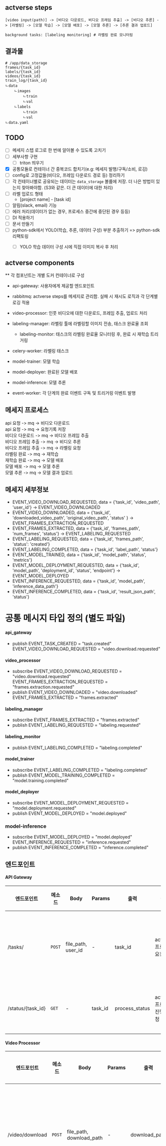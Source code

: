 
## actverse steps
```
[video input(path)] -> [비디오 다운로드, 비디오 프레임 추출] -> [비디오 추론] -> [라벨링] -> [모델 학습] -> [모델 배포] -> [모델 추론] -> [추론 결과 업로드] 

background tasks: [labeling monitoring] # 라벨링 완료 모니터링
```

## 결과물
```
# /app/data_storage
frames/{task_id}
labels/{task_id}
videos/{task_id}
train_log/{task_id}
ㄴdata
    ㄴimages
        ㄴtrain
        ㄴval
    ㄴlabels
        ㄴtrain
        ㄴval
ㄴdata.yaml
```

## TODO
- [ ] 메세지 스텝 로그로 한 번에 알아볼 수 있도록 고치기
- [ ] 세부사항 구현
    - [ ] triton 띄우기
- [x] 공통모듈로 컨테이너 간 중복코드 합치기(e.g: 메세지 발행/구독/소비, 로깅)
- [ ] config로 고정값들(비디오, 프레임 다운로드 경로 등) 정리하기
- [ ] 각 컨테이너별로 공유되는 데이터는 `data_storage` 볼륨에 저장. 더 나은 방법이 있는지 찾아봐야함. (S3와 같은. 더 큰 데이터에 대한 처리)
- [ ] 라벨 업로드 형태
    - [project name] - [task id]
- [ ] 알림(slack, email) 기능
- [ ] 에러 처리(데이터가 없는 경우, 프로세스 중간에 중단된 경우 등등)
- [ ] DI 적용하기
- [ ] 문서 만들기
- [ ] python-sdk에서 YOLO(학습, 추론, 데이터 구성) 부분 추출하기 => python-sdk 리팩토링 
    - [ ] YOLO 학습 데이터 구성 시에 직접 이미지 복사 후 처리


## actverse components
** 각 컴포넌트는 개별 도커 컨테이너로 구성

- api-gateway: 사용자에게 제공할 엔드포인트

- rabbitmq: actverse steps를 메세지로 관리함. 실패 시 재시도 로직과 각 단계별 로깅 적용

- video-processor: 인풋 비디오에 대한 다운로드, 프레임 추출, 업로드 처리

- labeling-manager: 라벨링 툴에 라벨링할 이미지 전송, 태스크 완료율 조회
    - labeling-monitor: 태스크의 라벨링 완료율 모니터링 후, 완료 시 재학습 트리거링

- celery-worker: 라벨링 태스크 

- model-trainer: 모델 학습 

- model-deployer: 완료된 모델 배포

- model-inference: 모델 추론

- event-worker: 각 단계의 완료 이벤트 구독 및 트리거링 이벤트 발행


## 메세지 프로세스

api 요청 -> mq -> 비디오 다운로드  
api 요청 -> mq -> 요청기록 저장  
비디오 다운로드 -> mq -> 비디오 프레임 추출  
비디오 프레임 추출 -> mq -> 비디오 추론  
비디오 프레임 추출 -> mq -> 라벨링 요청  
라벨링 완료 -> mq -> 재학습  
재학습 완료 -> mq -> 모델 배포  
모델 배포 -> mq -> 모델 추론  
모델 추론 -> mq -> 모델 결과 업로드  

## 메세지 세부정보

- EVENT_VIDEO_DOWNLOAD_REQUESTED, data = {'task_id', 'video_path', 'user_id'} -> EVENT_VIDEO_DOWNLOADED  
- EVENT_VIDEO_DOWNLOADED, data = {'task_id', 'downloaded_video_path', 'original_video_path', 'status' } -> EVENT_FRAMES_EXTRACTION_REQUESTED
- EVENT_FRAMES_EXTRACTED, data = {'task_id', 'frames_path', 'num_frames', 'status'} -> EVENT_LABELING_REQUESTED
- EVENT_LABELING_REQUESTED, data = {'task_id', 'frames_path', 'status': 'created'}
- EVENT_LABELING_COMPLETED, data = {'task_id', 'label_path', 'status'}
- EVENT_MODEL_TRAINED, data = {'task_id', 'model_path', 'status', 'metrics'}
- EVENT_MODEL_DEPLOYMENT_REQUESTED, data = {'task_id', 'model_path', 'deployment_id', 'status', 'endpoint'} -> EVENT_MODEL_DEPLOYED
- EVENT_INFERENCE_REQUESTED, data = {'task_id', 'model_path', 'inference_data_path'}
- EVENT_INFERENCE_COMPLETED, data = {'task_id', 'result_json_path', 'status'}


# 공통 메시지 타입 정의 (별도 파일)
#### api_gateway
- publish
EVENT_TASK_CREATED = "task.created"  
EVENT_VIDEO_DOWNLOAD_REQUESTED = "video.download.requested"  

#### video_processor
- subscribe 
EVENT_VIDEO_DOWNLOAD_REQUESTED = "video.download.requested"  
EVENT_FRAMES_EXTRACTION_REQUESTED = "frames.extraction.requested"  
- publish
EVENT_VIDEO_DOWNLOADED = "video.downloaded"
EVENT_FRAMES_EXTRACTED = "frames.extracted"

#### labeling_manager
- subscribe
EVENT_FRAMES_EXTRACTED = "frames.extracted"
- publish
EVENT_LABELING_REQUESTED = "labeling.requested"

#### labeling_monitor
- publish
EVENT_LABELING_COMPLETED = "labeling.completed"

#### model_trainer
- subscribe
EVENT_LABELING_COMPLETED = "labeling.completed"
- publish
EVENT_MODEL_TRAINING_COMPLETED = "model.training.completed"

#### model_deployer
- subscribe
EVENT_MODEL_DEPLOYMENT_REQUESTED = "model.deployment.requested"
- publish
EVENT_MODEL_DEPLOYED = "model.deployed"

### model-inference
- subscribe
EVENT_MODEL_DEPLOYED = "model.deployed"
EVENT_INFERENCE_REQUESTED = "inference.requested"
- publish
EVENT_INFERENCE_COMPLETED = "inference.completed"

## 엔드포인트
#### API Gateway
| 엔드포인트 | 메소드 | Body | Params | 출력 | 설명 | 발생 가능한 에러 |
|------------|--------|------|--------|------|------|----------------|
| /tasks/ | `POST` | file_path, user_id | - | task_id | actverse 프로세스 요청 | 400: 잘못된 요청 데이터<br>401: 인증 실패<br>500: 서버 오류 |
| /status/{task_id} | `GET` | - | task_id | process_status | actverse 프로세스 진행율 요청 | 404: task_id 찾을 수 없음<br>500: 서버 오류 |

#### Video Processor
| 엔드포인트 | 메소드 | Body | Params | 출력 | 설명 | 발생 가능한 에러 |
|------------|--------|------|--------|------|------|----------------|
| /video/download | `POST` | file_path, download_path | - | download_path | 비디오 다운로드 | 400: 잘못된 파일 경로<br>404: 파일 찾을 수 없음<br>500: 다운로드 실패 |
| /video/extract-frames | `POST` | file_path, num_frames | - | frame_path | 비디오 프레임 추출 | 400: 잘못된 요청 데이터<br>404: 파일 찾을 수 없음<br>500: 프레임 추출 실패 |
| /video/upload | `POST` | file_path, upload_path | - | - | 404: 파일 찾을 수 없음<br>500: 업로드 실패 |

#### Labeling Manager
| 엔드포인트 | 메소드 | Body | Params | 출력 | 설명 | 발생 가능한 에러 |
|------------|--------|------|--------|------|------|----------------|
| /labeling | `POST` | folder_path, task_id, user_id | - | - | 라벨링 요청 | 400: 잘못된 폴더 경로<br>404: 폴더 찾을 수 없음<br>500: 라벨링 작업 실패 |
| /labeling/{task_id} | `GET` | - | task_id | - | 라벨링 태스크 상태 요청 | 404: task_id 찾을 수 없음<br>500: 서버 오류 |

#### Model Trainer
| 엔드포인트 | 메소드 | Body | Params | 출력 | 설명 | 발생 가능한 에러 |
|------------|--------|------|--------|------|------|----------------|
| /training | `POST` | data_path, mode_train_info | - | - | 모델 학습 요청 | 400: 잘못된 데이터 경로<br>422: 잘못된 학습 설정<br>500: 학습 실패 |
| /training/{task_id} | `GET` | - | task_id | current_epoch | 모델 학습 태스크 상태 요청 | 404: task_id 찾을 수 없음<br>500: 서버 오류 |

#### Model Deployer
| 엔드포인트 | 메소드 | Body | Params | 출력 | 설명 | 발생 가능한 에러 |
|------------|--------|------|--------|------|------|----------------|
| /deployments | `POST` | task_id, model_path | - | - | 모델 배포 요청 | 400: 잘못된 모델 경로<br>404: 모델 찾을 수 없음<br>500: 배포 실패 |

#### Model Inference
| 엔드포인트 | 메소드 | Body | Params | 출력 | 설명 | 발생 가능한 에러 |
|------------|--------|------|--------|------|------|----------------|
| /models | `GET` | - | - | - | 배포 모델 리스트 조회 | 500: 서버 오류 |
| /models/{task_id}/inference | POST | data_path, confidence, iou, batch_size, frame_skip, max_frames | - | results | 모델 추론 요청 | 400: 잘못된 데이터 경로<br>404: 모델 찾을 수 없음<br>422: 잘못된 추론 파라미터<br>500: 추론 실패 |

#### logging
#### Notification



## 물리적 분리
- api gateway, /video/download, /video/upload, /labeling, /labeling/{task_id}, /training/{task_id} (라우터로 구분)
- /video/extract-frames  
- model trainer  
- model deployer  
- model inference  
- labeling monitor(celery beat)
- labeling worker


## 라벨링 상태
IN_PROGRESS
COMPLETED